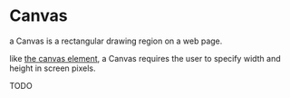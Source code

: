 # Canvas #

a Canvas is a rectangular drawing region on a web page.

like [the canvas element](#todo.md), a Canvas requires the user to specify width and height in screen pixels.

TODO